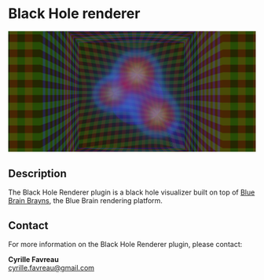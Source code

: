 # Black Hole renderer

![banner](doc/blackhole_banner.png)

## Description
The Black Hole Renderer plugin is a black hole visualizer built on top of [Blue Brain Brayns](https://github.com/BlueBrain/Brayns), the Blue Brain rendering platform.

## Contact

For more information on the Black Hole Renderer plugin, please contact:

__Cyrille Favreau__  
[cyrille.favreau@gmail.com](cyrille.favreau@gmail.com) 
